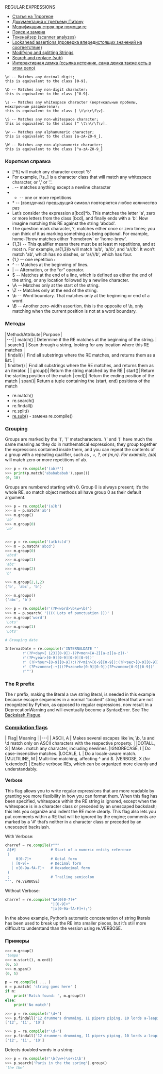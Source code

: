 REGULAR EXPRESSIONS

* [Статья на Тпрогере](https://tproger.ru/translations/regular-expression-python/)
* [Документация к третьему Питону](https://docs.python.org/3/howto/regex.html)
* [Модификация строк при помощи re](https://docs.python.org/3/howto/regex.html#modifying-strings)
* [Поиск и замена](https://docs.python.org/3/howto/regex.html#search-and-replace)
* [Токенайзер (scanner analyzes)](https://docs.python.org/3/library/re.html#writing-a-tokenizer)
* [Lookahead assertions (проверка впередистоящих значений на соответствие)](https://docs.python.org/3/howto/regex.html#lookahead-assertions)
* [Modifying and splitting Strings](https://docs.python.org/3/howto/regex.html#modifying-strings)
* [Search and replace (sub)](https://docs.python.org/3/howto/regex.html#search-and-replace)
* [Интерактивная демка (ссылка источник, сама демка также есть в этом репо)](https://github.com/python/cpython/blob/3.7/Tools/demo/redemo.py)


```
\d -- Matches any decimal digit;
this is equivalent to the class [0-9].

\D -- Matches any non-digit character;
this is equivalent to the class [^0-9].

\s -- Matches any whitespace character (вертикальные пробелы, межстрочные разделители);
this is equivalent to the class [ \t\n\r\f\v].

\S -- Matches any non-whitespace character;
this is equivalent to the class [^ \t\n\r\f\v].

\w -- Matches any alphanumeric character;
this is equivalent to the class [a-zA-Z0-9_].

\W -- Matches any non-alphanumeric character;
this is equivalent to the class [^a-zA-Z0-9_]
```

### Короткая справка

- [^5] will match any character except '5'
- For example, [\s,.] is a character class that will match any whitespace character, or ',' or '.'.
- . -- matches anything except a newline character
- + -- one or more repetitions
- \* -- (звездочка) предыдущий символ повторяется любое количество раз
- Let’s consider the expression a[bcd]*b. This matches the letter 'a',
zero or more letters from the class [bcd],
and finally ends with a 'b'. Now imagine matching this RE against the string 'abcbd'.
- The question mark character, ?, matches either once or zero times; you can think of it as marking something as being optional.
For example, home-?brew matches either 'homebrew' or 'home-brew'.
- {1,3} -- This qualifier means there must be at least m repetitions, and at most n. For example, a/{1,3}b will match 'a/b', 'a//b', and 'a///b'. It won’t match 'ab', which has no slashes, or 'a////b', which has four.
- {1,} -- one repetition+
- ^ -- Matches at the beginning of lines.
- | -- Alternation, or the “or” operator.
- $ -- Matches at the end of a line, which is defined as either the end of the string, or any location followed by a newline character.
- \A -- Matches only at the start of the string.
- \Z -- Matches only at the end of the string.
- \b -- Word boundary. That matches only at the beginning or end of a word.
- \B -- Another zero-width assertion, this is the opposite of \b, only matching when the current position is not at a word boundary.


### Методы

|Method/Attribute| Purpose  |   
|---|
| match()  |  Determine if the RE matches at the beginning of the string. |   
|  search() |  Scan through a string, looking for any location where this RE matches |   
| findall()  |  Find all substrings where the RE matches, and returns them as a list. |  
| finditer()  | Find all substrings where the RE matches, and returns them as an iterator.  |
| group()| 	Return the string matched by the RE
| start()| 	Return the starting position of the match
| end()| 	Return the ending position of the match
| span()| 	Return a tuple containing the (start, end) positions of the match


* re.match()
* re.search()
* re.findall()
* re.split()
* [re.sub()](https://docs.python.org/3/library/re.html#re.sub) - замена
re.compile()


### [Grouping](https://docs.python.org/3/howto/regex.html#grouping)

Groups are marked by the '(', ')' metacharacters. '(' and ')' have much the same meaning as they do in mathematical expressions; they group together the expressions contained inside them, and you can repeat the contents of a group with a repeating qualifier, such as *, +, ?, or {m,n}. For example, (ab)* will match zero or more repetitions of ab.

```python
>>> p = re.compile('(ab)*')
>>> print(p.match('ababababab').span())
(0, 10)
```

Groups are numbered starting with 0. Group 0 is always present; it’s the whole RE, so match object methods all have group 0 as their default argument.

```python
>>> p = re.compile('(a)b')
>>> m = p.match('ab')
>>> m.group()
'ab'
>>> m.group(0)
'ab'
```


```python

>>> p = re.compile('(a(b)c)d')
>>> m = p.match('abcd')
>>> m.group(0)
'abcd'
>>> m.group(1)
'abc'
>>> m.group(2)
'b'

>>> m.group(2,1,2)
('b', 'abc', 'b')

>>> m.groups()
('abc', 'b')
```

```python
>>> p = re.compile(r'(?P<word>\b\w+\b)')
>>> m = p.search( '(((( Lots of punctuation )))' )
>>> m.group('word')
'Lots'
>>> m.group(1)
'Lots'
```


```python
# Grouping date

InternalDate = re.compile(r'INTERNALDATE "'
        r'(?P<day>[ 123][0-9])-(?P<mon>[A-Z][a-z][a-z])-'
        r'(?P<year>[0-9][0-9][0-9][0-9])'
        r' (?P<hour>[0-9][0-9]):(?P<min>[0-9][0-9]):(?P<sec>[0-9][0-9])'
        r' (?P<zonen>[-+])(?P<zoneh>[0-9][0-9])(?P<zonem>[0-9][0-9])'
        r'"')
```



### The R prefix

The r prefix, making the literal a raw string literal, is needed in this example because escape sequences in a normal “cooked” string literal that are not recognized by Python, as opposed to regular expressions, now result in a DeprecationWarning and will eventually become a SyntaxError. See The [Backslash Plague](https://docs.python.org/3/howto/regex.html#the-backslash-plague).

### [Compilation flags](https://docs.python.org/3/howto/regex.html#compilation-flags)

| Flag| 	Meaning |
|---|
| ASCII, A |	Makes several escapes like \w, \b, \s and \d match only on ASCII characters with the respective property. |
|DOTALL, S |	Make . match any character, including newlines.
|IGNORECASE, I | 	Do case-insensitive matches.
|LOCALE, L | 	Do a locale-aware match.
|MULTILINE, M | 	Multi-line matching, affecting ^ and $.
|VERBOSE, X (for ‘extended’) | 	Enable verbose REs, which can be organized more cleanly and understandably.

#### Verbose

This flag allows you to write regular expressions that are more readable by granting you more flexibility in how you can format them. When this flag has been specified, whitespace within the RE string is ignored, except when the whitespace is in a character class or preceded by an unescaped backslash; this lets you organize and indent the RE more clearly. This flag also lets you put comments within a RE that will be ignored by the engine; comments are marked by a '#' that’s neither in a character class or preceded by an unescaped backslash.

With Verbose:
```python
charref = re.compile(r"""
 &[#]                # Start of a numeric entity reference
 (
     0[0-7]+         # Octal form
   | [0-9]+          # Decimal form
   | x[0-9a-fA-F]+   # Hexadecimal form
 )
 ;                   # Trailing semicolon
""", re.VERBOSE)
```

Without Verbose:
```python
charref = re.compile("&#(0[0-7]+"
                     "|[0-9]+"
                     "|x[0-9a-fA-F]+);")
```

In the above example, Python’s automatic concatenation of string literals has been used to break up the RE into smaller pieces, but it’s still more difficult to understand than the version using re.VERBOSE.



### Примеры

```python
>>> m.group()
'tempo'
>>> m.start(), m.end()
(0, 5)
>>> m.span()
(0, 5)
```


```python
p = re.compile( ... )
m = p.match( 'string goes here' )
if m:
    print('Match found: ', m.group())
else:
    print('No match')
```

```python
>>> p = re.compile(r'\d+')
>>> p.findall('12 drummers drumming, 11 pipers piping, 10 lords a-leaping')
['12', '11', '10']
```


```python
>>> p = re.compile(r'\d+')
>>> p.findall('12 drummers drumming, 11 pipers piping, 10 lords a-leaping')
['12', '11', '10']
```


Detects doubled words in a string:

```python
>>> p = re.compile(r'\b(\w+)\s+\1\b')
>>> p.search('Paris in the the spring').group()
'the the'
```
